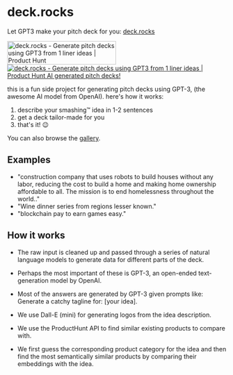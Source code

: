 # deck.rocks

Let GPT3 make your pitch deck for you: [deck.rocks](https://deck.rocks)

<a href="https://www.producthunt.com/products/deck-rocks?utm_source=badge-top-post-badge&utm_medium=badge&utm_souce=badge-deck&#0045;rocks" target="_blank"><img src="https://api.producthunt.com/widgets/embed-image/v1/top-post-badge.svg?post_id=354234&theme=light&period=daily" alt="deck&#0046;rocks - Generate&#0032;pitch&#0032;decks&#0032;using&#0032;GPT3&#0032;from&#0032;1&#0032;liner&#0032;ideas | Product Hunt" style="width: 250px; height: 54px;" width="250" height="54" /></a>
[![deck.rocks - Generate pitch decks using GPT3 from 1 liner ideas | Product Hunt
AI generated pitch decks!](https://api.producthunt.com/widgets/embed-image/v1/featured.svg?post_id=354234&theme=light)](https://www.producthunt.com/posts/deck-rocks?utm_source=badge-featured&utm_medium=badge&utm_souce=badge-deck&#0045;rocks)

this is a fun side project for generating pitch decks using GPT-3, (the awesome AI model from OpenAI). here's how it works:

1. describe your smashing™ idea in 1-2 sentences
2. get a deck tailor-made for you
3. that's it! 😉

You can also browse the [gallery](https://deck.rocks/gallery).


## Examples

- "construction company that uses robots to build houses without any labor, reducing the cost to build a home and making home ownership affordable to all. The mission is to end homelessness throughout the world.."
- "Wine dinner series from regions lesser known."
- "blockchain pay to earn games easy."

## How it works

- The raw input is cleaned up and passed through a series of natural language models to generate data for different parts of the deck.

- Perhaps the most important of these is GPT-3, an open-ended text-generation model by OpenAI.

- Most of the answers are generated by GPT-3 given prompts like: 
Generate a catchy tagline for: [your idea].

- We use Dall-E (mini) for generating logos from the idea description.

- We use the ProductHunt API to find similar existing products to compare with.

- We first guess the corresponding product category for the idea and then find the most semantically similar products by comparing their embeddings with the idea.
